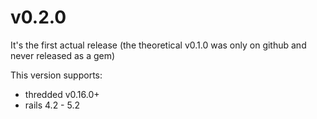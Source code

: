 # v0.2.0

It's the first actual release (the theoretical v0.1.0 was only on github and never released as a gem)

This version supports:
 
 * thredded v0.16.0+
 * rails 4.2 - 5.2

